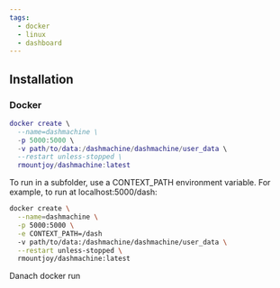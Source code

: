 ```yaml
---
tags:
  - docker
  - linux
  - dashboard
---
```



## Installation

[](https://github.com/rmountjoy92/DashMachine/blob/master/README.md?ref=192.168.0.149#installation)

### Docker

[](https://github.com/rmountjoy92/DashMachine/blob/master/README.md?ref=192.168.0.149#docker)

```lua
docker create \
  --name=dashmachine \
  -p 5000:5000 \
  -v path/to/data:/dashmachine/dashmachine/user_data \
  --restart unless-stopped \
  rmountjoy/dashmachine:latest
```

To run in a subfolder, use a CONTEXT_PATH environment variable. For example, to run at localhost:5000/dash:

```bash
docker create \
  --name=dashmachine \
  -p 5000:5000 \
  -e CONTEXT_PATH=/dash
  -v path/to/data:/dashmachine/dashmachine/user_data \
  --restart unless-stopped \
  rmountjoy/dashmachine:latest
```

Danach docker run <container-id>